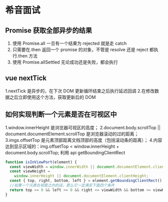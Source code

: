 # 希音面试

## Promise 获取全部异步的结果

1. 使用 Promise.all 一旦有一个结果为 rejected 就是走 catch
2. 只需要在.then 返回一个 promise 的对象，不管是 resolve 还是 reject 都执行.then 方法
3. 使用 Promise.allSettled 无论成功还是失败，都会执行

## vue nextTick

1.nextTick 是异步的，在下次 DOM 更新循环结束之后执行延迟回调 2.在修改数据之后立即使用这个方法，获取更新后的 DOM

## 如何实现判断一个元素是否在可视区中

1.window.innerHeight 是浏览器可视区的高度；
2.document.body.scrollTop || document.documentElement.scrollTop 是浏览器滚动的过的距离；
3.imgs.offsetTop 是元素顶部距离文档顶部的高度（包括滚动条的距离）； 4.内容达到显示区域的：img.offsetTop < window.innerHeight + document.body.scrollTop;
利用 api getBoundingClientRect

```js
function isInViewPort(element) {
  const viewWidth = window.innerWidth || document.documentElement.clientWidth;
  const viewHeight =
    window.innerHeight || document.documentElement.clientHeight;
  const { top, right, bottom, left } = element.getBoundingClientRect();
  //如果一个元素在视窗之内的话，那么它一定满足下面四个条件
  return top >= 0 && left >= 0 && right <= viewWidth && bottom <= viewHeight;
}
```
